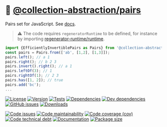 :cherries: [@collection-abstraction/pairs](https://collection-abstraction.github.io/pairs)
==

Pairs set for JavaScript.
See [docs](https://collection-abstraction.github.io/pairs/index.html).

> :warning: The code requires `regeneratorRuntime` to be defined, for instance by importing
> [regenerator-runtime/runtime](https://www.npmjs.com/package/regenerator-runtime).

```js
import {EfficientlyInvertiblePairs as Pairs} from '@collection-abstraction/pairs';
const pairs = Pairs.from(['ab', [1,2], [1,3]]);
pairs.left(); // a 1
pairs.right(); // b 2 3
pairs.invert().right(); // a 1
pairs.leftOf(3); // 1
pairs.rightOf(1); // 2 3
pairs.has([1, 2]); // true
pairs.add('bc');
...
```

[![License](https://img.shields.io/github/license/collection-abstraction/pairs.svg)](https://raw.githubusercontent.com/collection-abstraction/pairs/main/LICENSE)
[![Version](https://img.shields.io/npm/v/@collection-abstraction/pairs.svg)](https://www.npmjs.org/package/@collection-abstraction/pairs)
[![Tests](https://img.shields.io/github/workflow/status/collection-abstraction/pairs/ci:test?event=push&label=tests)](https://github.com/collection-abstraction/pairs/actions/workflows/ci:test.yml?query=branch:main)
[![Dependencies](https://img.shields.io/david/collection-abstraction/pairs.svg)](https://david-dm.org/collection-abstraction/pairs)
[![Dev dependencies](https://img.shields.io/david/dev/collection-abstraction/pairs.svg)](https://david-dm.org/collection-abstraction/pairs?type=dev)
[![GitHub issues](https://img.shields.io/github/issues/collection-abstraction/pairs.svg)](https://github.com/collection-abstraction/pairs/issues)
[![Downloads](https://img.shields.io/npm/dm/@collection-abstraction/pairs.svg)](https://www.npmjs.org/package/@collection-abstraction/pairs)

[![Code issues](https://img.shields.io/codeclimate/issues/collection-abstraction/pairs.svg)](https://codeclimate.com/github/collection-abstraction/pairs/issues)
[![Code maintainability](https://img.shields.io/codeclimate/maintainability/collection-abstraction/pairs.svg)](https://codeclimate.com/github/collection-abstraction/pairs/trends/churn)
[![Code coverage (cov)](https://img.shields.io/codecov/c/gh/collection-abstraction/pairs/main.svg)](https://codecov.io/gh/collection-abstraction/pairs)
[![Code technical debt](https://img.shields.io/codeclimate/tech-debt/collection-abstraction/pairs.svg)](https://codeclimate.com/github/collection-abstraction/pairs/trends/technical_debt)
[![Documentation](https://collection-abstraction.github.io/pairs/badge.svg)](https://collection-abstraction.github.io/pairs/source.html)
[![Package size](https://img.shields.io/bundlephobia/minzip/@collection-abstraction/pairs)](https://bundlephobia.com/result?p=@collection-abstraction/pairs)
